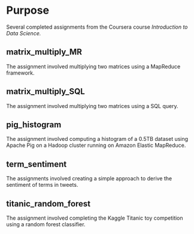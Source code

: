Purpose 
=======
Several completed assignments from the Coursera course *Introduction to Data Science.*

matrix_multiply_MR
---------------
The assignment involved multiplying two matrices using a MapReduce framework.

matrix_multiply_SQL
---------------
The assignment involved multiplying two matrices using a SQL query.

pig_histogram
--------------
The assignment involved computing a histogram of a 0.5TB dataset using Apache Pig on a Hadoop cluster running on Amazon Elastic MapReduce.

term_sentiment
---------------
The assignments involved creating a simple approach to derive the sentiment of terms in tweets.

titanic_random_forest 
---------------------
The assignment involved completing the Kaggle Titanic toy competition using a random forest classifier.
